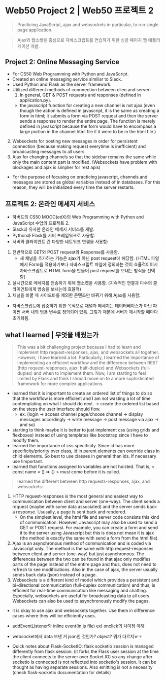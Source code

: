 # Web50 Project 2 | Web50 프로젝트 2
> Practicing JavaScript, ajax and websockets in particular, to run single page application.

> Ajax와 웹소켓을 중심으로 자바스크립트를 연습하기 위한 싱글 페이지 웹 애플리케이션 개발.

## Project 2: Online Messaging Service
- For CS50 Web Programming with Python and JavaScript.
- Created an online messaging service similiar to Slack.
- Used Python and Flask as the server framework.
- Utilized different methods of connnection between clien and server:
  1) In general, GET & POST requests and responses (defined in application.py).
    - the javascript function for creating a new channel is not ajax (even though the action is defined in javascript, it is the same as creating a form in html; it submits a form via POST request and then the server sends a response to render the entire page. The function is merely defined in javascript because the form would have to encompass a large portion in the channel.html file if it were to be in the html file.)
2) Websockets for posting new messages in order for persistent connection (because making request everytime is inefficient) and broadcasting messages to all users.
3) Ajax for changing channels so that the sidebar remains the same while only the main content part is modified. (Websockets have problem with blockages and ajax is simplier for rest apis)
- For the purpose of focusing on practicing javascript, channels and messages are stored as global variables instead of in databases. For this reason, they will be initialized every time the server restarts.


## 프로젝트 2: 온라인 메세지 서비스
- 하버드의 CS50 MOOC(edX)의 Web Programming with Python and JavaScript 수업의 프로젝트 2.
- Slack과 유사한 온라인 메세지 서비스를 개발.
- Python과 Flask를 서버 프레임워크로 사용함.
- 서버와 클라이언트 간 다양한 네트워크 연결을 사용함:
1. 전반적으로 GET와 POST request와 Response를 사용함.
    - 새 채널을 추가하는 기능은 ajax가 아닌 post request에 해당함. (HTML 파일에서 Form을 적용하기보다 자바스크립트 파일에 정의하는 것이 효율적이어서 자바스크립트로 HTML form을 만들어 post request를 보내는 방식을 선택함)
2. 실시간으로 메세지를 전송하기 위해 웹소켓을 사용함. (지속적인 연결과 다수의 클라이언트에게 방송을 보내는데 효율적)
3. 채널을 바꿀 때 사이드바를 제외한 콘텐츠만 바뀌기 위해 Ajax를 사용함.
- 자바스크립트에 집중하기 위한 목적으로 채녈과 메세지는 데이터베이스가 아닌 파이썬 서버 내의 범용 변수로 정의되어 있음. 그렇기 때문에 서버가 재시작할 때마다 초기화됨.


## what I learned | 무엇을 배웠는가
> This was a bit challenging project because I had to learn and implement http request-responses, ajax, and websockets all together. However, I have learned a lot. Particularly, I learned the importance of implementing an efficient workflow and the difference between REST (http request-responses, ajax; half-duplex) and Websockets (full-duplex) and when to implement them. Now, I am starting to feel limited by Flask and think I should move on to a more sophisticated framework for more complex applications.
- learned that it is important to create an ordered list of things to do so that the workflow is more efficient and I am not wasting a lot of time contemplating on what I should do next. 
-> create the ordered list based on the steps the user interface should flow.
    - ex. (login -> access channel page/choose channel -> display messages accordingly -> write message -> post message via ajax -> and so)
- starting to think maybe it is better to just implement css (using grids and flexboxes) instead of using templates like bootstrap since I have to modify them.
- learned the importance of css specificity. Since id has more specificity/priority over class, id in parent elements can override class in child elements. So best to use classes in general than ids. If necessary use !important.
- learned that functions assigned to variables are not hoisted. That is, < const name = () => {} > must come before it is called.
> learned the different between http requests-responses, ajax, and websockets:
1) HTTP request-responses is the most general and easiest way to communication between client and server (one-way). The client sends a request (maybe with some data associated) and the server sends back a response. Ususally, a page is sent back and rendered.
    - On the simplest level, the html file and server code consists this kind of communication. However, Javascript may also be used to send a GET or POST request. For example, you can create a form and send it to the server using Javascript but this is does not mean it is ajax (the method is exactly the same with send a form from the html file).
2) Ajax is an asynchronous method of communication and is coded via Javascript only. The method is the same with http request-responses between client and server (one-way) but just asynchronous. The differences between the two can be found in that ajax only modifies parts of the page instead of the entire page and thus, does not need to refresh to see modifications. Also in the case of ajax, the server usually sends back data (json) instead of a page.
3) Websockets is a different kind of model which provides a persistent and bi-directional communication (full-duplex communication) and thus, is efficient for real-time communication like messaging and chatting. Especially, websockets are useful for broadcasting data to all users. Websockets can also be used to asynchronously modify the pages.
+ it is okay to use ajax and websockets together. Use them in difference cases where they will be efficiently uses.

- addEventListener와 inline event(in js file) ex) onclick의 차이점 이해
- websocket에서 data 보낸 거 json인 것인가? object? 뭐가 다르지ㅠㅜ

- Quick notes about Flask-SocketIO: flask socketio session is managed differently from flask session. (it forks the Flask user session at the time the client connects to the server over Socket.IO) so any change after socketio is connected is not reflected into socketio's session. It can be thought as having separate sessions. Also emitting is not a necessity (check flask-socketio documentation for details)
